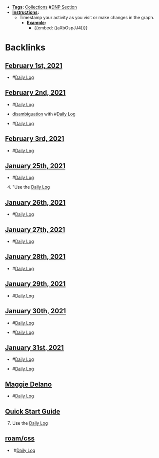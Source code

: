 - **[Tags](<Tags.md>):** [Collections](<Collections.md>) #[DNP Section](<DNP Section.md>)
- **[Instructions](<Instructions.md>):**
    - Timestamp your activity as you visit or make changes in the graph.
        - **[Example](<Example.md>):** 
            - {{embed: ((aXbOspJJ4))}}

# Backlinks
## [February 1st, 2021](<February 1st, 2021.md>)
- #[Daily Log](<Daily Log.md>)

## [February 2nd, 2021](<February 2nd, 2021.md>)
- #[Daily Log](<Daily Log.md>)

- [disambiguation](<disambiguation.md>) with #[Daily Log](<Daily Log.md>)

- #[Daily Log](<Daily Log.md>)

## [February 3rd, 2021](<February 3rd, 2021.md>)
- #[Daily Log](<Daily Log.md>)

## [January 25th, 2021](<January 25th, 2021.md>)
- #[Daily Log](<Daily Log.md>)

4. "Use the [Daily Log](<Daily Log.md>)

## [January 26th, 2021](<January 26th, 2021.md>)
- #[Daily Log](<Daily Log.md>)

## [January 27th, 2021](<January 27th, 2021.md>)
- #[Daily Log](<Daily Log.md>)

## [January 28th, 2021](<January 28th, 2021.md>)
- #[Daily Log](<Daily Log.md>)

## [January 29th, 2021](<January 29th, 2021.md>)
- #[Daily Log](<Daily Log.md>)

## [January 30th, 2021](<January 30th, 2021.md>)
- #[Daily Log](<Daily Log.md>)

- #[Daily Log](<Daily Log.md>)

## [January 31st, 2021](<January 31st, 2021.md>)
- #[Daily Log](<Daily Log.md>)

- #[Daily Log](<Daily Log.md>)

## [Maggie Delano](<Maggie Delano.md>)
- #[Daily Log](<Daily Log.md>)

## [Quick Start Guide](<Quick Start Guide.md>)
7. Use the [Daily Log](<Daily Log.md>)

## [roam/css](<roam/css.md>)
- `#[Daily Log](<Daily Log.md>)


